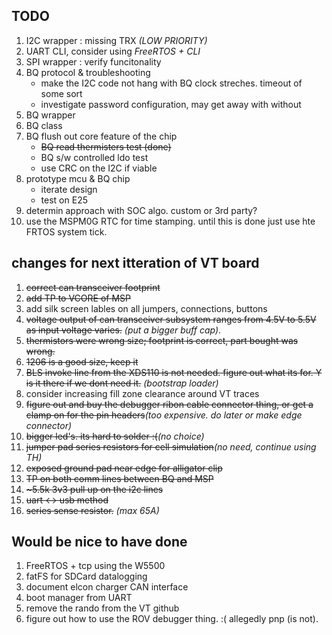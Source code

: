 ## TODO
1. I2C wrapper : missing TRX _(LOW PRIORITY)_
1. UART CLI, consider using _FreeRTOS + CLI_
1. SPI wrapper : verify funcitonality
1. BQ protocol & troubleshooting
	- make the I2C code not hang with BQ clock streches. timeout of some sort
	- investigate password configuration, may get away with without
1. BQ wrapper
1. BQ class
1. BQ flush out core feature of the chip
	- <s>BQ read thermisters test (done)</s>
	- BQ s/w controlled ldo test
	- use CRC on the I2C if viable
1. prototype mcu & BQ chip
	- iterate design
	- test on E25
1. determin approach with SOC algo. custom or 3rd party?
1. use the MSPM0G RTC for time stamping. until this is done just use hte FRTOS system tick.

## changes for next itteration of VT board
1. <s>correct can transceiver footprint</s>
1. <s>add TP to VCORE of MSP</s>
1. add silk screen lables on all jumpers, connections, buttons
1. <s>voltage output of can transceiver subsystem ranges from 4.5V to 5.5V as input voltage varies.</s> _(put a bigger buff cap)_.
1. <s>thermistors were wrong size; footprint is correct, part bought was wrong.</s>
1. <s>1206 is a good size, keep it</s>
1. <s>BLS invoke line from the XDS110 is not needed. figure out what its for. Y is it there if we dont need it.</s> _(bootstrap loader)_
1. consider increasing fill zone clearance around VT traces
1. <s>figure out and buy the debugger ribon cable connector thing, or get a clamp on for the pin headers</s>_(too expensive. do later or make edge connector)_
1. <s>bigger led's. its hard to solder :(</s>_(no choice)_
1. <s>jumper pad series resistors for cell simulation</s>_(no need, continue using TH)_
1. <s>exposed ground pad near edge for alligator clip</s>
1. <s>TP on both comm lines between BQ and MSP</s>
1. <s>~5.5k 3v3 pull up on the i2c lines</s>
1. <s>uart <-> usb method</s>
1. <s>series sense resistor.</s> _(max 65A)_

## Would be nice to have done
1. FreeRTOS + tcp using the W5500
1. fatFS for SDCard datalogging
1. document elcon charger CAN interface
1. boot manager from UART
1. remove the rando from the VT github
1. figure out how to use the ROV debugger thing. :( allegedly pnp (is not).